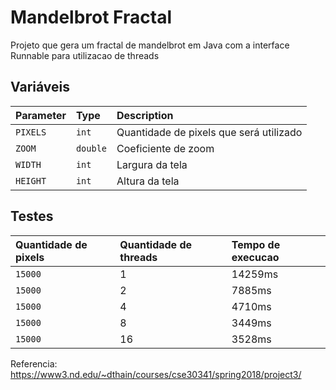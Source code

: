 # Mandelbrot Fractal

Projeto que gera um fractal de mandelbrot em Java com a interface Runnable para utilizacao de threads

## Variáveis


| Parameter | Type     | Description                |
| :-------- | :------- | :------------------------- |
| `PIXELS` | `int` | Quantidade de pixels que será utilizado |
| `ZOOM` | `double` | Coeficiente de zoom  |
| `WIDTH` | `int` | Largura da tela |
| `HEIGHT` | `int` | Altura da tela |


## Testes

| Quantidade de pixels | Quantidade de threads    | Tempo de execucao                |
| :-------- | :------- | :------------------------- |
| `15000` | 1 | 14259ms |
| `15000` | 2 | 7885ms |
| `15000` | 4 | 4710ms |
| `15000` | 8 | 3449ms |
| `15000` | 16 | 3528ms |

Referencia: https://www3.nd.edu/~dthain/courses/cse30341/spring2018/project3/

